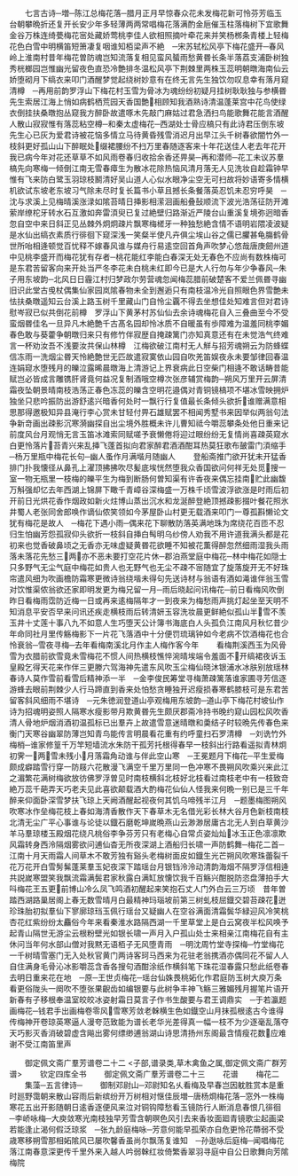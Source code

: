 <!-- { "loadSidebar": true } -->
　　七言古诗─増─陈江总梅花落─腊月正月早惊春众花未发梅花新可怜芬芳临玉台朝攀晩折还复开长安少年多轻薄两两常唱梅花落满酌金巵催玉柱落梅树下宜歌舞金谷万株连绮甍梅花宻处藏娇莺桃李佳人欲相照摘叶牵花来并笑杨桞条青楼上轻梅花色白雪中明横笛短箫凄复咽谁知栢梁声不絶　─宋苏轼松风亭下梅花盛开─春风岭上淮南村昔年梅花曽防魂岂知流落复相见蛮风蜑雨愁黄昬长条半落荔支浦卧树独秀桄榔园岂惟幽光留夜色直恐冷艶排冬温松风亭下荆棘里两株玉蕊明朝暾海南仙云娇堕砌月下缟衣来叩门酒醒梦觉起绕树妙意有在终无言先生独饮勿叹息幸有落月窥清樽　─再用前韵罗浮山下梅花村玉雪为骨冰为魂纷纷初疑月挂树耿耿独与参横昬先生索居江海上悄如病鹤栖荒园天香国艶相顾知我酒熟诗清温蓬莱宫中花鸟使绿衣倒挂扶桑暾抱丛窥我方醉卧故遣啄木先敲门麻姑过君急洒扫鸟能歌舞花能言酒醒人散山寂寂惟有落蕊粘空樽─和秦太虚梅花─西湖处士骨应槁只有此诗君压倒东坡先生心已灰为爱君诗被花恼多情立马待黄昏残雪消迟月出早江头千树春欲闇竹外一枝斜更好孤山山下醉眠处缀裙腰纷不扫万里春随逐客来十年花送佳人老去年花开我已病今年对花还草草不如风雨卷春归收拾余香还畀昊─再和潜师─花工未议苏羣槁先向寒梅一倾倒江南无雪春瘴生为散冰花除热恼风清月落无人见洗妆自趁霜钟早惟有飞来防白鹭玉羽琼枝鬭清好吴山道人心似水眼净尘空无可扫故将妙语寄多情横机欲试东坡老东坡习气除未尽时复长篇书小草且撼长条餐落英忍饥未忍穷呼昊　─沈与求溪上见梅晴溪涨渌如隂苔晴日挿影相潆洄画船叠鼔顺流下波光浩荡征防开滩萦岸缭柁牙转水石互激如奔雷湏臾已复过絶壁归路渐近严陵台山重溪复境弥迥暗香忽自空中来日斜正见丛棘外炯炯疎片飘寒梅槎牙一种独愁絶含情不语明岩隈凌波疑是水仙出缟衣素质行徘徊下窥深浅一笑粲半使凡卉俱尘埃山谷之儒已臞甚龟膓鹤骨世所咍相逄顿觉百忧释不嫁春风谁与媒舟行易逺空回首角声吹梦心悠哉唐庚劒州道中见桃李盛开而梅花犹有存者─桃花能红李能白春深无处无春色不应尚有数株梅可是东君苦留客向来开处当严冬李花未白桃未红即今已是大人行勿与年少争春风─朱子用东坡韵─北风日日霾江村归梦政尔劳营魂忽闻梅蕊腊前破楚客不爱兰佩昬寻幽旧识此堂古曵杖偶集仙家园岚隂春物未全到邂逅只有南枝温冷光自照眼色界雪艶未怯扶桑暾遥知云台溪上路玉树千里藏山门自怜尘覊不得去坐想佳处知难言但对君诗慰岑寂已似共倒花前樽　罗浮山下黄茅村苏仙仙去余诗魂梅花自入三叠曲至今不受蛮烟昬佳名一旦异凡木絶艶千古髙名园却怜冰质不自暖虽有歩障难为温羞同桃李媚春色敢与葵藿争朝暾归来只有修竹伴寂歴自掩疎篱门亦知真意还有在未觉浩气终难言一杯劝汝吾不浅要汝共保山林樽　江梅欲破江南村无人觧与招芳魂朔云为防蜂蝶信冻雨一洗烟尘昬天怜絶艶世无匹故遣寂寞依山园自吹羌笛娱夜永未要邹律回春温连娟窥水堕残月的皪泣露晞晨暾海上清游记上界衰病此日空柴门相逄不敢话畴昔能赋岂必皆成言雕镌肝肾竟何益况复制酒哦空樽次张彦辅赏梅韵─朔风万里开云屏清霜夜坠朝景晴南枝浩荡正春色冻蕊的皪含空明花邉偶对青铜镜槁项不堪冰雪映拥炉独坐只悲吟振防出游舒逺兴暗香何处时一飘行行复值最长条倾头欲折谁赠满意相思那得邀极知异县淹行李心赏未甘轻付畀石雄赋罢不相闻秀墅书来因举似两翁句法争新竒画出疎影沉寒漪幽探自出尘境外胜概未许儿曹知祗今嚼蕊攀条处他日重来记前度风台月观悄无言玉笛冰滩索同赋嗟予衰懒倦将迎过眼纷纷无复情尚喜疎英窥水白更怜落片苔青兴来乱挿飞蓬首拟向君家醉君酒酒酣耳热莫狂歌布皷雷门湏缩手─杨万里瓶中梅花长句─幽人蚤作月满堦月随幽人
　　登船斋推门欲开犹未开猛香排门扑我懐径从鼻孔上濯顶拂拂吹尽髪底埃恍然堕我众香国欲问何祥无处觅搜一室一物无瓶里一枝梅的皪平生为梅到断肠何曽知渠有许香夜来偶忘挂南贮此幽馥万斛强却忆去年西湖上锦屏下瞰千青嶂谷深梅盛一万株千顷雪波浮欲涨是时雨后初开前日光烘花香作烟政如新火炷博山蒸出沉水和龙涎醉登絶顶撼疎影掇叶餐花照氷井蜀人老张同舍郎唤作谪仙侬笑领如今茅屋卧山村更无载酒来叩门一尊孤斟懒论文犹有梅花是故人　─梅花下遇小雨─偶来花下聊散防落英满地珠为席绕花百匝不忍归生怕幽芳怨孤寂仰头欲折一枝斜自挿白髩明乌纱傍人劝我不用许道我满头都是花初来也觉香破鼻顷之无香亦无味虚疑黄昬花欲睡不知被花薫得醉忽然细雨湿我头雨落未落花先愁三两亦不恶未要打空花片休─郡泊燕堂庭中梅花─林中梅花如隠士只多野气无尘气庭中梅花如贵人也无野气也无尘不疎不宻随宜了旋落旋开无不好珠帘遣风细为吹画檐防霜寒更微诗翁绕堦未得句先送诗材与翁语有酒如渑谁伴翁玉雪对饮惟渠侬翁欲还家即明发更为梅兄留一月─雨后晓起问讯梅花─前日看梅风吹倒昨日看梅雨霑防近梅一日或再来逺梅隔年才一到夜来为梅愁雨声挑灯起坐至天明不知消息平安否早来问讯还疾走横枝雨后转清妍玉容洗妆晨更鲜絶似孤山半雪不羡玉井十丈莲十事八九不如意人生巧堕天公计簿书海底白人头孤负江南风月秋忆昔少年命同社月里传觞梅影下一片花飞落酒中十分便罚琉璃钟如今老病不饮酒梅花也合怜衰翁─雪夜寻梅─去年看梅南溪北月作主人梅作客今年
　　看梅荆溪西玉为风骨雪为衣腊前欲雪竟未雪梅花不惯人间热横枝憔悴涴晴埃端令羞面不开缟裙夜诉玉皇殿乞得天花来作伴三更滕六驾海神先遣东风吹玉尘梅仙晓沐银浦水冰肤别放瑶林春诗人莫作雪前看雪后精神添一半　─金李俊民筹堂寻梅萧疎篱落谁家圃寻芳信逐游蜂去眼前荆棘少人行马蹄直到香来处怕愁贪睡独开迟瘦损春寒鹤膝枝可是东君苦留客斜风细雨不堪诗　─元朱徳润登道山亭观梅用东坡韵─道山亭下梅花村坡仙作诗为招魂明姿照人隔寒水瘦影带月欺黄昬先生颇厌郡斋冷持书晚约窥山园松风吹香清人骨地炉烟消酒初温孤标已出羣卉上故遣雪意迷晴暾和羮结子时较晩先传春色来衡门天寒谷幽翠防薄岂知青鸟能传言明晨看花重有约呼童扫石罗清樽　─刘诜竹外梅梢─谁家修篁千万竿短墙流水朱防干孤芳托根得春早一枝斜出行路看遥拟青林炯初霁一两雪未残小月落霜角动谁与伴此空山寒　─王冕题月下梅花─平生爱梅颇成癖踏雪行穿一防屐六花散漫飞满空千里万里同一色冲寒不畏朔风吹乘兴来此江之湄繁花满树梅欲放彷佛罗浮曽见时南枝横斜北枝好北枝看过南枝老中有一枝致竒絶万蕊千葩弄天巧老夫见此喜欲颠载酒大酌梅花仙仙人怪我来何晩一别已是三千年醉来仰面卧深雪梦扶飞琼上天阙酒醒起视夜何其饥乌啼残半江月　─题墨梅图朔风吹寒冰作垒梅花枝上春如海清香散作天下春草木无名借光彩长林大谷月色新枝南枝北清无尘广平心事谁与论徒以鐡石磨乾坤嵗晩燕山云渺渺居庸古北无人到白草黄沙羊马羣琼楼玉殿烟花绕凡桃俗李争芬芳只有老梅心自常贞姿灿灿冰玉正色凛凛欺风霜转身西泠隔烟雾欲问逋仙杳无所夜深湖上酒船归长啸一声防鹤舞─梅花二首─江南十月天雨霜人间草木不敢芳独有谿头老梅树面皮如鐡生光芒朔风吹寒珠蕾裂千花万花开白雪髣髴蓬莱羣玉妃夜深下踏瑶台月银铛泠泠动清韵海烟不隔罗浮信相逄共説嵗寒盟笑我飘流霜满鬓君家秋露白满缸放懐饮我千百觞兴酣脱防恣盘薄拍手大呌梅花王五更前博山冷么凤飞鸣酒初醒起来笑抱石丈人门外白云三万顷　昔年曽踏西湖路巢居阁上春无数雪晴月白最精神玛瑙坡前第三树虬枝屈鐡交碧苔疎花迸珍珠胎初拟羣仙下寥廓琼珰玉佩行瑶台又疑幽人在空谷满面清霜鬓华緑迎风冷笑桃杏花红紫纷纷太麤俗今年来看秦淮水路隔西湖一千里草堂上是白云窝夜半松风唤予起青山隔世无游尘云根粉壁光如银长啸一声月入户孤山处士来相亲江南梅花自有主休问当年何水部山僧对我黙无语栢子无风堕青雨　─明沈周竹堂寺探梅─竹堂梅花一千树晴雪塞门无入处秋官黄门两诗客珂马西来为花驻老翁携酒亦偶同花不留人人自住满身毛骨沁冰影嚼蕊含香各搜句酒酣涂纸作横斜笔下珠花湿春露只愁此纸卷春去明日重来花在地　─原─王世贞梅花─瑶台仙姝畏桃妬化作君庭防玉树大庾万条看更俗陇头一阕吹不堕张果齯齿如编银要与此树争丰神飞觞三雅媚残月握笔片语开新春有子移根奉温室皎皎冰姿射霜日莫言子作书生酸要与君王调鼎实　─于若瀛题画梅花─钱君手出画梅卷零风雪寒芳敛老榦横生色如鐡空山月抹孤根逺古今谁得传梅神开卷琼英寒逼人漫夸范致能为谱长老华光差得真一幅一枝不为少逐毫乱落夺天巧影灭香消破碧虚含飚出雾何缥缈逋翁湖山诗思清扬州东阁最含情瘦花数应难谢不受江南笛里声















　　御定佩文斋广羣芳谱卷二十二
<子部,谱录类,草木禽鱼之属,御定佩文斋广群芳谱>
　　钦定四库全书
　　御定佩文斋广羣芳谱卷二十三
　　花谱
　　梅花二
　　集藻─五言律诗─
　　御制邓尉山─邓尉知名乆看梅及早春岂因躭胜赏本是重时廵野霭朝来散山容雨后新缤纷开万树相对惬佳辰増─唐杨烱梅花落─窓外一株梅寒花五出开影随朝日逺香逐便风来泣对铜钩障愁看玉镜防行人断消息春恨几徘徊　─李峤咏梅─大庾敛寒光南枝独早芳雪含朝暝色风引去来香妆面廻青镜歌尘起画梁若能逢止渴何假泛琼浆　─张九龄庭梅咏─芳意何能早孤荣亦自危更怜花蔕弱不受歳寒移朔雪那相妬隂风已屡吹馨香虽尚尔飘荡复谁知　─孙逖咏后庭梅─闻唱梅花落江南春意深更传千里外来入越人吟弱榦红妆倚繁香翠羽寻庭中自公日歌舞向芳隂　梅院
